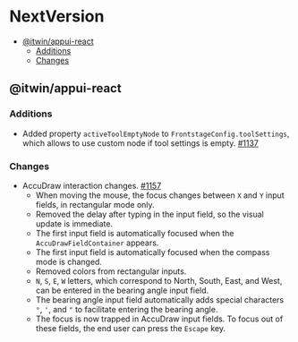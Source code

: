 # NextVersion <!-- omit from toc -->

- [@itwin/appui-react](#itwinappui-react)
  - [Additions](#additions)
  - [Changes](#changes)

## @itwin/appui-react

### Additions

- Added property `activeToolEmptyNode` to `FrontstageConfig.toolSettings`, which allows to use custom node if tool settings is empty. [#1137](https://github.com/iTwin/appui/pull/1137)

### Changes

- AccuDraw interaction changes. [#1157](https://github.com/iTwin/appui/pull/1157)
  - When moving the mouse, the focus changes between `X` and `Y` input fields, in rectangular mode only.
  - Removed the delay after typing in the input field, so the visual update is immediate.
  - The first input field is automatically focused when the `AccuDrawFieldContainer` appears.
  - The first input field is automatically focused when the compass mode is changed.
  - Removed colors from rectangular inputs.
  - `N`, `S`, `E`, `W` letters, which correspond to North, South, East, and West, can be entered in the bearing angle input field.
  - The bearing angle input field automatically adds special characters `°`, `'`, and `"` to facilitate entering the bearing angle.
  - The focus is now trapped in AccuDraw input fields. To focus out of these fields, the end user can press the `Escape` key.
